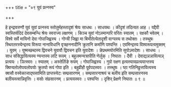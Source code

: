 +++
title = "०९ युवं प्रत्नस्य"

+++

हे इन्द्रावरुणौ युवं युवां प्रत्नस्य स्तोतुर्महस्तादृशं श्रेयः साधथः । साधयथः । कीदृशं तदित्यत आह । यद्दैवी स्वस्तिर्यदिदं देवसम्बन्धि श्रेयः स्वराज्य लक्षणम् । किञ्च युवां नोऽस्मान्परि परितः स्यातम् । रक्षकौ भवेतम् । विश्वे सर्वे मायिनो देवा गोपाजिह्वस्य । गोप्त्री जिह्वा मा बिभीतेत्येतादृशी वाग्यस्य स तथोक्तः । तस्थुषः स्थिरतरस्येन्द्रस्य विरूपा नानाविधानि वृत्रहननादीनि क्रुतानि कर्माणि पश्यन्ति । एवमिन्द्रस्य विश्वरूपत्वमुक्तम् । युवम् । युष्मच्छब्दस्य द्विवचने युवावौ द्विवचन इति युवादेशः । ङेप्रथमयोरमिति सुपोऽमादेशः । साधथः । साध संसिद्धावित्यस्य ण्यन्तस्य लटि रूपम् । बहुलमन्यत्रापीति णेर्लुक् । निघातः । दैवी । देवाद्यञञावित्यञ् प्रत्ययः । ञित्स्वरः । स्यातम् । अस्तेर्लिङे रूपम् । गोपाजिह्वस्य । गुपो रक्षण इत्यस्यायप्रत्ययान्तस्य क्विप्यतोलोपयलोपयोः क्रुतयो रूपं गोपा इति । बहुव्रीहौ पूर्वपदस्वरः । तस्थुषः । ष्ठा गतिनिव्रुत्तावित्यस्य क्वसौ वस्वेकाजाद्घसामिति प्राप्तस्येटः सम्प्रसारणम् । सम्प्रसारनाश्रयं च बलीय इति सम्प्रसारनस्य बलीयस्त्वान्निवृत्तिः । वसोः संप्रसारनम् । प्रत्ययस्वरः । पश्यन्ति । दृशिर् प्रेक्षणे निघातः ॥ ९ ॥